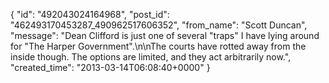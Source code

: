  {
   "id": "492043024164968",
   "post_id": "462493170453287_490962517606352",
   "from_name": "Scott Duncan",
   "message": "Dean Clifford is just one of several \"traps\" I have lying around for \"The Harper Government\".\n\nThe courts have rotted away from the inside though. The options are limited, and they act arbitrarily now.",
   "created_time": "2013-03-14T06:08:40+0000"
 }
